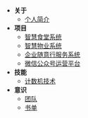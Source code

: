 - **关于**
  - [个人简介](/wiki/home)
- **项目**
  - [智慧食堂系统](/wiki/pro/zhst)
  - [智慧物业系统](/wiki/pro/zhst)
  - [企业随意行服务系统](/wiki/pro/zhst)
  - [微信公众号运营平台](/wiki/pro/zhst)
- **技能**
  - [计数机技术]({{baseDomain}}?sidebar=develop)
- **意识**
  - [团队]({{baseDomain}}?sidebar=team)
  - [书单](/wiki/information/books)